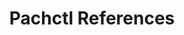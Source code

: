 ---
# metadata # 
title:  Pachctl References
description: 
date: 
# taxonomy #
tags: 
series:
seriesPart:
---